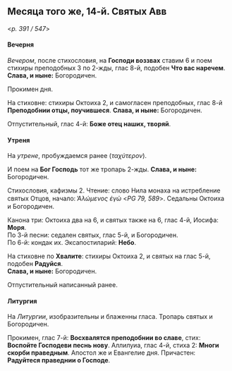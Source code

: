 
## Месяца того же, 14-й. Святых Авв  

<*p. 391 / 547*>

#### Вечерня

*Вечером*, после стихословия, на **Господи воззвах** ставим 6 и поем стихиры преподобных 3 по 2-жды, 
глас 8-й, подобен **Что вас наречем**. **Слава, и ныне:** Богородичен.   

Прокимен дня. 

На стиховне: стихиры Октоиха 2, и самогласен преподобных, глас 8-й **Преподобнии отцы, поучившеся**.
**Слава, и ныне:** Богородичен.  

Отпустительный, глас 4-й: **Боже отец наших, творяй**. 

#### Утреня

На *утрене*, пробуждаемся ранее (*ταχύτερον*). 

И поем на **Бог Господь** тот же тропарь 2-жды. **Слава, и ныне:** Богородичен. 

Стихословия, кафизмы 2. 
Чтение: слово Нила монаха на истребление святых Отцов, начало: *̔Αλώμενος ἐγὼ* <*PG 79, 589*>.
Седальны Октоиха и Богородичен. 

Канона три: Октоиха два на 6, и святых также на 6, глас 4-й, Иосифа: **Моря**.  
По 3-й песни: седален святых, глас 5-й, и Богородичен.   
По 6-й: кондак их.
Эксапостиларий: **Небо**.  

На стиховне по **Хвалите**: стихиры Октоиха 2, и святых на глас 5-й, подобен **Радуйся**.  
**Слава, и ныне:** Богородичен.   

Отпустительный написанный ранее. 

#### Литургия

На *Литургии*, изобразительны и блаженны гласа. 
Тропарь святых и Богородичен. 

Прокимен, глас 7-й: **Восхвалятся преподобнии во славе**, стих: **Воспойте Господеви песнь нову**. 
Аллилуиа, глас 4-й, стиха 2: **Многи скорби праведным**. 
Апостол же и Евангелие дня. 
Причастен: **Радуйтеся праведнии о Господе**.  
